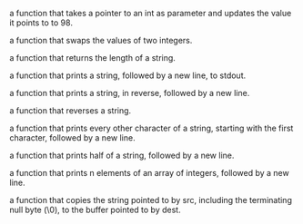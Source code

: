 a function that takes a pointer to an int as parameter and updates the value it points to to 98.

a function that swaps the values of two integers.

a function that returns the length of a string.

a function that prints a string, followed by a new line, to stdout.

a function that prints a string, in reverse, followed by a new line.

a function that reverses a string.

a function that prints every other character of a string, starting with the first character, followed by a new line.

a function that prints half of a string, followed by a new line.

a function that prints n elements of an array of integers, followed by a new line.

a function that copies the string pointed to by src, including the terminating null byte (\0), to the buffer pointed to by dest.
